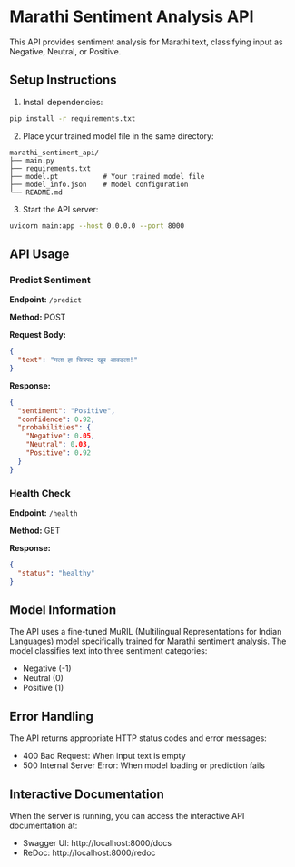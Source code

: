 # Marathi Sentiment Analysis API

This API provides sentiment analysis for Marathi text, classifying input as Negative, Neutral, or Positive.

## Setup Instructions

1. Install dependencies:
```bash
pip install -r requirements.txt
```

2. Place your trained model file in the same directory:
```
marathi_sentiment_api/
├── main.py
├── requirements.txt
├── model.pt           # Your trained model file
├── model_info.json    # Model configuration
└── README.md
```

3. Start the API server:
```bash
uvicorn main:app --host 0.0.0.0 --port 8000
```

## API Usage

### Predict Sentiment

**Endpoint:** `/predict`

**Method:** POST

**Request Body:**
```json
{
  "text": "मला हा चित्रपट खूप आवडला!"
}
```

**Response:**
```json
{
  "sentiment": "Positive",
  "confidence": 0.92,
  "probabilities": {
    "Negative": 0.05,
    "Neutral": 0.03,
    "Positive": 0.92
  }
}
```

### Health Check

**Endpoint:** `/health`

**Method:** GET

**Response:**
```json
{
  "status": "healthy"
}
```

## Model Information

The API uses a fine-tuned MuRIL (Multilingual Representations for Indian Languages) model specifically trained for Marathi sentiment analysis. The model classifies text into three sentiment categories:

- Negative (-1)
- Neutral (0)
- Positive (1)

## Error Handling

The API returns appropriate HTTP status codes and error messages:

- 400 Bad Request: When input text is empty
- 500 Internal Server Error: When model loading or prediction fails

## Interactive Documentation

When the server is running, you can access the interactive API documentation at:
- Swagger UI: http://localhost:8000/docs
- ReDoc: http://localhost:8000/redoc
